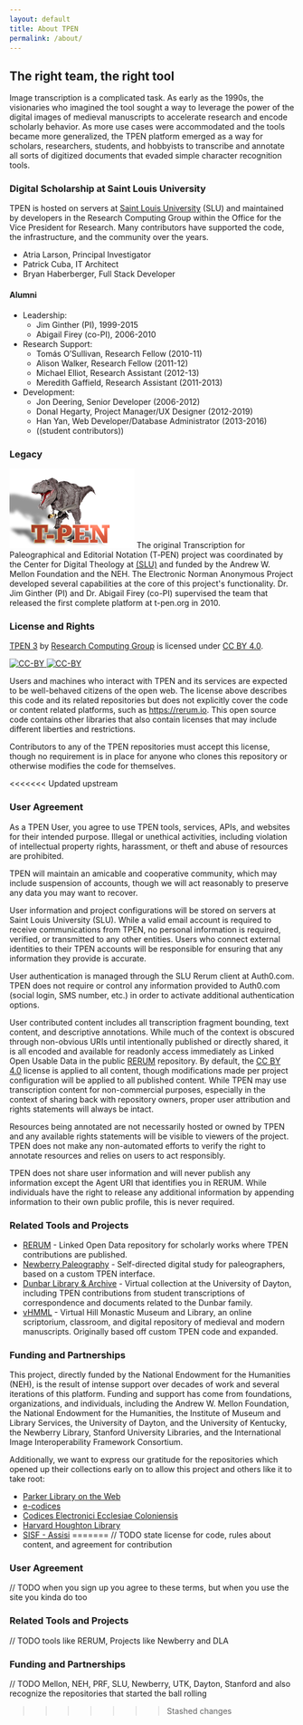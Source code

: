 ```yaml
---
layout: default
title: About TPEN
permalink: /about/
---
```


## The right team, the right tool

Image transcription is a complicated task. As early as the 1990s, the visionaries who imagined the tool sought
a way to leverage the power of the digital images of medieval manuscripts to accelerate research and encode
scholarly behavior. As more use cases were accommodated and the tools became more generalized, the TPEN platform
emerged as a way for scholars, researchers, students, and hobbyists to transcribe and annotate all sorts of
digitized documents that evaded simple character recognition tools.

### Digital Scholarship at Saint Louis University

TPEN is hosted on servers at [Saint Louis University](https://slu.edu) (SLU) and maintained by developers in the
Research Computing Group within the Office for the Vice President for Research. Many contributors have supported
the code, the infrastructure, and the community over the years.

* Atria Larson, Principal Investigator
* Patrick Cuba, IT Architect
* Bryan Haberberger, Full Stack Developer

#### Alumni

* Leadership:
  * Jim Ginther (PI), 1999-2015
  * Abigail Firey (co-PI), 2006-2010
* Research Support:
  * Tomás O’Sullivan, Research Fellow (2010-11)
  * Alison Walker, Research Fellow (2011-12)
  * Michael Elliot, Research Assistant (2012-13)
  * Meredith Gaffield, Research Assistant (2011-2013)
* Development:
  * Jon Deering, Senior Developer (2006-2012)
  * Donal Hegarty, Project Manager/UX Designer (2012-2019)
  * Han Yan, Web Developer/Database Administrator (2013-2016)
  * ((student contributors))

### Legacy

!["old TPEN logo"](/assets/img/tpen_clearShadowSmall.png)
The original Transcription for Paleographical and Editorial Notation (T‑PEN) project was coordinated by the
Center for Digital Theology at [(SLU)](https://slu.edu) and funded by the Andrew W. Mellon
Foundation and the NEH. The Electronic Norman Anonymous Project developed several capabilities at the core of this
project's functionality. Dr. Jim Ginther (PI) and Dr. Abigail Firey (co-PI) supervised the team that released the
first complete platform at t-pen.org in 2010.

### License and Rights

[TPEN 3](https://github.com/CenterForDigitalHumanities/TPEN3)
by [Research Computing Group](https://github.com/CenterForDigitalHumanities)
is licensed under [CC BY 4.0](http://creativecommons.org/licenses/by/4.0/).

[![CC-BY](https://mirrors.creativecommons.org/presskit/icons/cc.svg)
![CC-BY](https://mirrors.creativecommons.org/presskit/icons/by.svg)](http://creativecommons.org/licenses/by/4.0/)

Users and machines who interact with TPEN and its services are expected to be well-behaved citizens of
the open web. The license above describes this code and its related repositories but does not explicitly
cover the code or content related platforms, such as <https://rerum.io>. This open source code contains other
libraries that also contain licenses that may include different liberties and restrictions.

Contributors to any of the TPEN repositories must accept this license, though no requirement is in place
for anyone who clones this repository or otherwise modifies the code for themselves.

<<<<<<< Updated upstream
### User Agreement

As a TPEN User, you agree to use TPEN tools, services, APIs, and websites for their intended purpose. Illegal or unethical activities, including violation of intellectual property rights, harassment, or theft and abuse of resources are prohibited.

TPEN will maintain an amicable and cooperative community, which may include suspension of accounts, though we will act reasonably to preserve any data you may want to recover.

User information and project configurations will be stored on servers at Saint Louis University (SLU). While a valid email account is required to receive communications from TPEN, no personal information is required, verified, or transmitted to any other entities. Users who connect external identities to their TPEN accounts will be responsible for ensuring that any information they provide is accurate.

User authentication is managed through the SLU Rerum client at Auth0.com. TPEN does not require or control any information provided to Auth0.com (social login, SMS number, etc.) in order to activate additional authentication options.

User contributed content includes all transcription fragment bounding, text content, and descriptive annotations. While much of the context is obscured through non-obvious URIs until intentionally published or directly shared, it is all encoded and available for readonly access immediately as Linked Open Usable Data in the public [RERUM](https://rerum.io/) repository. By default, the [CC BY 4.0](http://creativecommons.org/licenses/by/4.0/) license is applied to all content, though modifications made per project configuration will be applied to all published content. While TPEN may use transcription content for non-commercial purposes, especially in the context of sharing back with repository owners, proper user attribution and rights statements will always be intact.

Resources being annotated are not necessarily hosted or owned by TPEN and any available rights statements will be visible to viewers of the project. TPEN does not make any non-automated efforts to verify the right to annotate resources and relies on users to act responsibly.

TPEN does not share user information and will never publish any information except the Agent URI that identifies you in RERUM. While individuals have the right to release any additional information by appending information to their own public profile, this is never required.

### Related Tools and Projects

* [RERUM](https://rerum.io/) - Linked Open Data repository for scholarly works where TPEN contributions are published.
* [Newberry Paleography](https://newberry.t-pen.org) - Self-directed digital study for paleographers, based on a custom TPEN interface.
* [Dunbar Library & Archive](https://dunbar.udayton.edu/) - Virtual collection at the University of Dayton, including TPEN contributions from student transcriptions of correspondence and documents related to the Dunbar family.
* [vHMML](https://vhmml.org/) - Virtual Hill Monastic Museum and Library, an online scriptorium, classroom, and digital repository of medieval and modern manuscripts. Originally based off custom TPEN code and expanded.

### Funding and Partnerships

This project, directly funded by the National Endowment for the Humanities (NEH), is the result of intense support over decades of work and several iterations of this platform. Funding and support has come from foundations, organizations, and individuals, including the Andrew W. Mellon Foundation, the National Endowment for the Humanities, the Institute of Museum and Library Services, the University of Dayton, and the University of Kentucky, the Newberry Library, Stanford University Libraries, and the International Image Interoperability Framework Consortium.

Additionally, we want to express our gratitude for the repositories which opened up their collections early on to allow this project and others like it to take root: 

- [Parker Library on the Web](//parker.stanford.edu/parker/)
- [e-codices](//www.e-codices.unifr.ch/)
- [Codices Electronici Ecclesiae Coloniensis](//digital.dombibliothek-koeln.de/handschriften/)
- [Harvard Houghton Library](//library.harvard.edu/libraries/houghton#collections)
- [SISF - Assisi](//www.sisf-assisi.it/)
=======
// TODO
state license for code, rules about content, and agreement for contribution

### User Agreement

// TODO
when you sign up you agree to these terms, but when you use the site you kinda do too

### Related Tools and Projects

// TODO
tools like RERUM, Projects like Newberry and DLA

### Funding and Partnerships

// TODO
Mellon, NEH, PRF, SLU, Newberry, UTK, Dayton, Stanford
and also recognize the repositories that started the ball rolling
>>>>>>> Stashed changes

